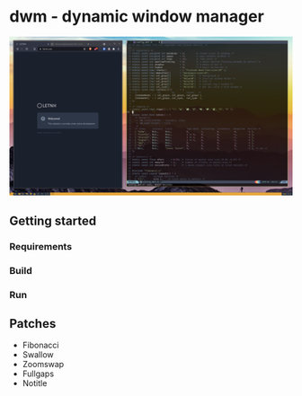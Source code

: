 # dwm - dynamic window manager

![Preview image](preview.png "Preview image")

## Getting started

### Requirements

### Build

### Run

## Patches
 - Fibonacci
 - Swallow
 - Zoomswap
 - Fullgaps
 - Notitle
